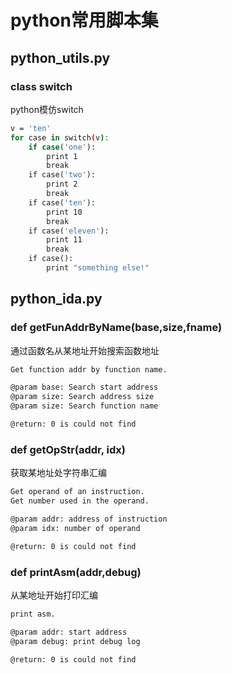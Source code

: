 # python常用脚本集

## python_utils.py
### class switch
python模仿switch<br>
```Bash
v = 'ten'
for case in switch(v):
    if case('one'):
        print 1
        break
    if case('two'):
        print 2
        break
    if case('ten'):
        print 10
        break
    if case('eleven'):
        print 11
        break
    if case():
        print "something else!"
```

## python_ida.py
### def getFunAddrByName(base,size,fname)
通过函数名从某地址开始搜索函数地址<br>
```Bash
Get function addr by function name.

@param base: Search start address
@param size: Search address size
@param size: Search function name

@return: 0 is could not find
```

### def getOpStr(addr, idx)
获取某地址处字符串汇编<br>
```Bash
Get operand of an instruction.
Get number used in the operand.

@param addr: address of instruction
@param idx: number of operand

@return: 0 is could not find
```

### def printAsm(addr,debug)
从某地址开始打印汇编<br>
```Bash
print asm.

@param addr: start address
@param debug: print debug log

@return: 0 is could not find
```